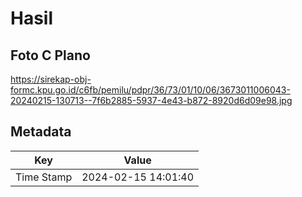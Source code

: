 # Hasil

## Foto C Plano

https://sirekap-obj-formc.kpu.go.id/c6fb/pemilu/pdpr/36/73/01/10/06/3673011006043-20240215-130713--7f6b2885-5937-4e43-b872-8920d6d09e98.jpg


## Metadata

| Key        | Value               |
| ---------- | ------------------- |
| Time Stamp | 2024-02-15 14:01:40 |



